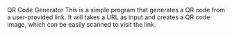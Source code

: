 QR Code Generator
This is a simple program that generates a QR code from a user-provided link. It will takes a URL as input and creates a QR code image, which can be easily scanned to visit the link.
